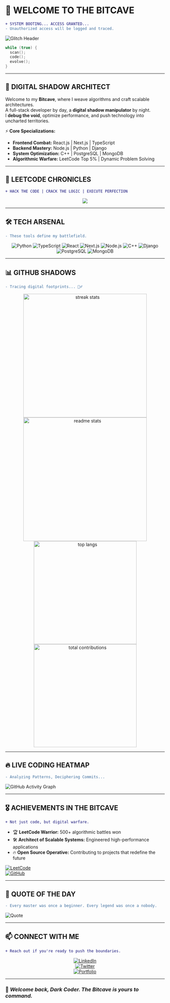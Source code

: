 
# 🦇 **WELCOME TO THE BITCAVE**  

```diff
+ SYSTEM BOOTING... ACCESS GRANTED...
- Unauthorized access will be logged and traced.
```

![Glitch Header](https://readme-typing-svg.herokuapp.com?font=Fira+Code&weight=500&size=24&duration=4000&pause=1000&color=09F7F7&background=000000&center=true&vCenter=true&width=850&lines=%E2%9A%A1+Booting+into+the+Bitcave...;_%F0%9D%90%8A%F0%9D%90%9E%F0%9D%90%AC%F0%9D%90%9E%F0%9D%90%AF%F0%9D%90%9A%F0%9D%90%AD+%F0%9D%90%8C%F0%9D%90%A2%F0%9D%90%AC%F0%9D%90%A1%F0%9D%90%A8%F0%9D%90%9E%F0%9D%90%AB%F0%9D%90%9A;Analyzing+Cyber+Matrix...+;Decrypting+Logic...;Executing+Next+Move...)  

```cpp
while (true) {
  scan();
  code();
  evolve();
}
```

---

## 🚀 **DIGITAL SHADOW ARCHITECT**  

Welcome to my **Bitcave**, where I weave algorithms and craft scalable architectures.  
A full-stack developer by day, a **digital shadow manipulator** by night.  
I **debug the void**, optimize performance, and push technology into uncharted territories.  

⚡ **Core Specializations:**  
- **Frontend Combat:** React.js | Next.js | TypeScript  
- **Backend Mastery:** Node.js | Python | Django  
- **System Optimization:** C++ | PostgreSQL | MongoDB  
- **Algorithmic Warfare:** LeetCode Top 5% | Dynamic Problem Solving  

---

## 🦇 **LEETCODE CHRONICLES**  

```diff
+ HACK THE CODE | CRACK THE LOGIC | EXECUTE PERFECTION
```

<div align="center">  
  <a href="https://leetcode.com/u/keshav0730/">
    <img src="https://leetcard.jacoblin.cool/keshav0730?theme=dark&font=JetBrains%20Mono&ext=heatmap" />
  </a>
</div>  

---

## 🛠️ **TECH ARSENAL**  

```diff
- These tools define my battlefield.
```

<div align="center">

![Python](https://img.shields.io/badge/-Python-000?style=for-the-badge&logo=python&logoColor=blue)
![TypeScript](https://img.shields.io/badge/-TypeScript-000?style=for-the-badge&logo=typescript&logoColor=blue)
![React](https://img.shields.io/badge/-React-000?style=for-the-badge&logo=react&logoColor=#61DAFB)
![Next.js](https://img.shields.io/badge/-Next.js-000?style=for-the-badge&logo=next.js&logoColor=white)
![Node.js](https://img.shields.io/badge/-Node.js-000?style=for-the-badge&logo=node.js&logoColor=green)
![C++](https://img.shields.io/badge/-C++-000?style=for-the-badge&logo=c%2B%2B&logoColor=blue)
![Django](https://img.shields.io/badge/-Django-000?style=for-the-badge&logo=django&logoColor=green)
![PostgreSQL](https://img.shields.io/badge/-PostgreSQL-000?style=for-the-badge&logo=postgresql&logoColor=blue)
![MongoDB](https://img.shields.io/badge/-MongoDB-000?style=for-the-badge&logo=mongodb&logoColor=green)

</div>  

---

## 📊 **GITHUB SHADOWS**  

```diff
- Tracing digital footprints... 🕵️‍♂️
```

<div align="center">
  <img width="390" src="https://streak-stats.demolab.com/?user=keshav0730&count_private=true&theme=dark&border_radius=10" alt="streak stats"/>
  <img width="390" src="https://github-readme-stats.vercel.app/api?username=keshav0730&show_icons=true&theme=dark&rank_icon=github&border_radius=10" alt="readme stats" />
  <img width="325" src="https://github-readme-stats.vercel.app/api/top-langs/?username=keshav0730&hide=HTML&langs_count=8&layout=compact&theme=dark&border_radius=10&size_weight=0.5&count_weight=0.5&exclude_repo=github-readme-stats" alt="top langs" />
  <img width="325" src="https://github-contribs.vercel.app/api?username=keshav0730&theme=dark" alt="total contributions" />
</div>  

---

## 🔥 **LIVE CODING HEATMAP**  

```diff
- Analyzing Patterns, Deciphering Commits...
```

![GitHub Activity Graph](https://github-readme-activity-graph.cyclic.app/graph?username=keshav0730&theme=github-dark&hide_border=true)  

---

## 🎖️ **ACHIEVEMENTS IN THE BITCAVE**  

```diff
+ Not just code, but digital warfare.
```

- 🏆 **LeetCode Warrior:** 500+ algorithmic battles won  
- 🛠 **Architect of Scalable Systems:** Engineered high-performance applications  
- 🔥 **Open Source Operative:** Contributing to projects that redefine the future  

[![LeetCode](https://img.shields.io/badge/-LeetCode-000?style=flat&logo=LeetCode&logoColor=FFA116)](https://leetcode.com/u/keshav0730/)  
[![GitHub](https://img.shields.io/badge/-GitHub-000?style=flat&logo=GitHub&logoColor=white)](https://github.com/keshav0730)  

---

## 🦇 **QUOTE OF THE DAY**  

```diff
- Every master was once a beginner. Every legend was once a nobody.
```

![Quote](https://quotes-github-readme.vercel.app/api?type=horizontal&theme=dark)  

---

## 📫 **CONNECT WITH ME**  

```diff
+ Reach out if you're ready to push the boundaries.
```

<div align="center">

[![LinkedIn](https://img.shields.io/badge/LinkedIn-000?style=for-the-badge&logo=linkedin&logoColor=0077B5)](https://www.linkedin.com/in/keshavmishra0730/)  
[![Twitter](https://img.shields.io/badge/Twitter-000?style=for-the-badge&logo=twitter&logoColor=1DA1F2)](https://twitter.com/keshavmishra07)  
[![Portfolio](https://img.shields.io/badge/Portfolio-000?style=for-the-badge&logo=vercel&logoColor=white)](https://thebatcave.in)  

</div>  

---

### 🦇 _Welcome back, Dark Coder. The Bitcave is yours to command._  


